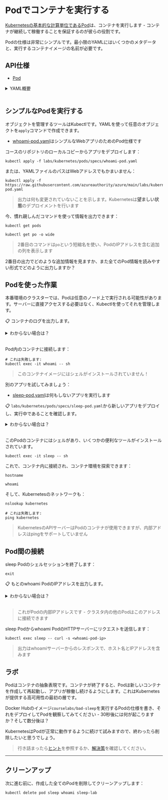 # Podでコンテナを実行する

[Kubernetesの基本的な計算単位であるPod](https://kubernetes.io/docs/concepts/workloads/pods/)は、コンテナを実行します - コンテナが継続して稼働することを保証するのが彼らの役割です。

Podの仕様は非常にシンプルです。最小限のYAMLにはいくつかのメタデータと、実行するコンテナイメージの名前が必要です。

## API仕様

- [Pod](https://kubernetes.io/docs/reference/generated/kubernetes-api/v1.20/#pod-v1-core)

<details>
  <summary>YAML概要</summary>

これがPodの最もシンプルな形です：



```
apiVersion: v1
kind: Pod
metadata:
  name: whoami
spec:
  containers:
    - name: app
      image: sixeyed/whoami:21.04
```


Kubernetesリソースにはこれら4つのフィールドが必要です：

* `apiVersion` - リソースはバックワード互換性を支援するためにバージョン管理されます
* `kind` - オブジェクトのタイプです
* `metadata` - 追加のオブジェクトデータの集まりです
* `name` - オブジェクトの名前です

`spec`フィールドの形式はオブジェクトタイプごとに異なります。Podにとってこれが最低限必要なものです：

* `containers`- Pod内で実行するコンテナのリスト
* `name` - コンテナの名前
* `image` - 実行するDockerイメージ

> YAMLではインデントが重要です - オブジェクトフィールドはスペースでネストされます。

</details><br/>

## シンプルなPodを実行する

オブジェクトを管理するツールはKubectlです。YAMLを使って任意のオブジェクトを`apply`コマンドで作成できます。

- [whoami-pod.yaml](specs/whoami-pod.yaml)はシンプルなWebアプリのためのPod仕様です

コースのリポジトリのローカルコピーからアプリをデプロイします：



```
kubectl apply -f labs/kubernetes/pods/specs/whoami-pod.yaml
```


または、YAMLファイルのパスはWebアドレスでもかまいません：


```
kubectl apply -f https://raw.githubusercontent.com/azureauthority/azure/main/labs/kubernetes/pods/specs/whoami-pod.yaml
```


> 出力は何も変更されていないことを示します。Kubernetesは**望ましい状態**のデプロイメントを行います

今、慣れ親しんだコマンドを使って情報を出力できます：



```
kubectl get pods

kubectl get po -o wide
```


> 2番目のコマンドは`po`という短縮名を使い、PodのIPアドレスを含む追加の列を表示します

2番目の出力でどのような追加情報を見ますか、また全てのPod情報を読みやすい形式でどのように出力しますか？


## Podを使った作業

本番環境のクラスターでは、Podは任意のノード上で実行される可能性があります。サーバーに直接アクセスする必要はなく、Kubectlを使ってそれを管理します。

📋 コンテナのログを出力します。

<details>
  <summary>わからない場合は？</summary>


```
kubectl logs whoami
```
</details><br/>

Pod内のコンテナに接続します：



```
# これは失敗します:
kubectl exec -it whoami -- sh
```


> このコンテナイメージにはシェルがインストールされていません！

別のアプリを試してみましょう：

- [sleep-pod.yaml](specs/sleep-pod.yaml)は何もしないアプリを実行します

📋 `labs/kubernetes/pods/specs/sleep-pod.yaml`から新しいアプリをデプロイし、実行中であることを確認します。

<details>
  <summary>わからない場合は？</summary>



```
kubectl apply -f labs/kubernetes/pods/specs/sleep-pod.yaml

kubectl get pods
```


</details><br/>

このPodのコンテナにはシェルがあり、いくつかの便利なツールがインストールされています。



```
kubectl exec -it sleep -- sh
```


これで、コンテナ内に接続され、コンテナ環境を探索できます：


```
hostname

whoami
```


そして、Kubernetesのネットワークも：


```
nslookup kubernetes

# これは失敗します:
ping kubernetes
```


> KubernetesのAPIサーバーはPodのコンテナが使用できますが、内部アドレスはpingをサポートしていません

## Pod間の接続

sleep Podのシェルセッションを終了します：



```
exit
```


📋 もとのwhoami PodのIPアドレスを出力します。

<details>
  <summary>わからない場合は？</summary>



```
kubectl get pods -o wide whoami
```
</details><br/>

> これがPodの内部IPアドレスです - クラスタ内の他のPodはこのアドレスに接続できます

sleep Podからwhoami PodのHTTPサーバーにリクエストを送信します：



```
kubectl exec sleep -- curl -s <whoami-pod-ip>
```


> 出力はwhoamiサーバーからのレスポンスで、ホスト名とIPアドレスを含みます

## ラボ

Podはコンテナの抽象表現です。コンテナが終了すると、Podは新しいコンテナを作成して再起動し、アプリが稼働し続けるようにします。これはKubernetesが提供する高可用性の最初の層です。

Docker Hubのイメージ`courselabs/bad-sleep`を実行するPodの仕様を書き、それをデプロイしてPodを観察してみてください - 30秒後には何が起こりますか？そして数分後は？

KubernetesはPodが正常に動作するように続けて試みますので、終わったら削除したいと思うでしょう。

> 行き詰まったら[ヒント](hints_jp.md)を参照するか、[解決策](solution_jp.md)を確認してください。


___
## クリーンアップ

次に進む前に、作成した全てのPodを削除してクリーンアップします：



```
kubectl delete pod sleep whoami sleep-lab
```
